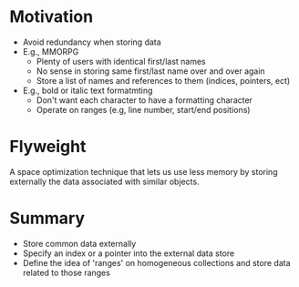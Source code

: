 # Motivation

- Avoid redundancy when storing data
- E.g., MMORPG
  - Plenty of users with identical first/last names
  - No sense in storing same first/last name over and over again
  - Store a list of names and references to them (indices, pointers, ect)
- E.g., bold or italic text formatmting
  - Don't want each character to have a formatting character
  - Operate on ranges (e.g, line number, start/end positions)

# Flyweight

A space optimization technique that lets us use less memory by storing externally the data associated with similar objects.

# Summary

- Store common data externally
- Specify an index or a pointer into the external data store
- Define the idea of 'ranges' on homogeneous collections and store data related to those ranges
